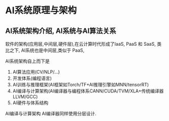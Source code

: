 
# AI系统原理与架构

## AI系统架构介绍, AI系统与AI算法关系
软件的架构(应用层,中间层,硬件层),在云计算时代形成了IaaS, PaaS 和 SaaS, 类比之下, AI系统也是中间层,类似于 PaaS, 

AI系统架构自上而下是
1. AI算法应用(CV/NLP/...)
2. 开发体系(编程语言)
3. AI训练与推理框架(AI框架如Torch/TF+AI推理引擎如MNN/tensorRT)
4. AI编译与计算架构(AI编译器与编程体系CANN/CUDA/TVM/XLA+传统编译器LLVM/GCC)
5. AI硬件与体系结构

AI编译与计算架构
AI编译器同样使用分层设计.

